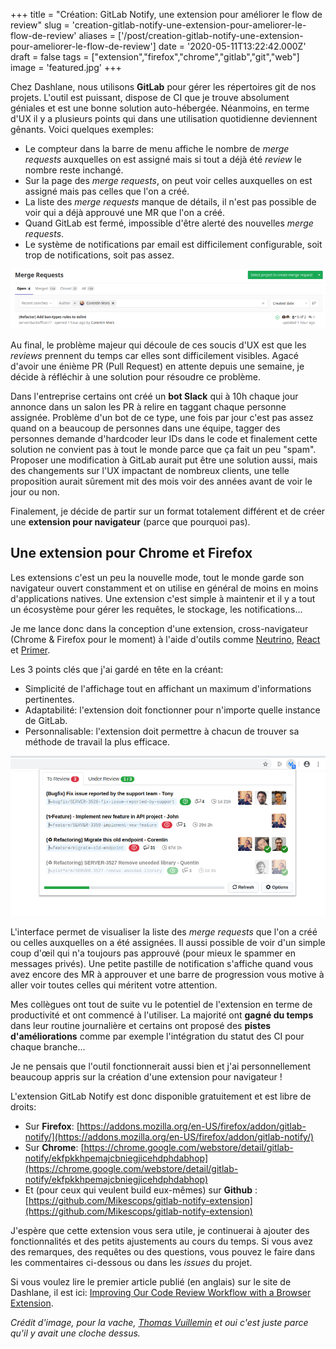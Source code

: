 +++
title = "Création: GitLab Notify, une extension pour améliorer le flow de review"
slug = 'creation-gitlab-notify-une-extension-pour-ameliorer-le-flow-de-review'
aliases = ['/post/creation-gitlab-notify-une-extension-pour-ameliorer-le-flow-de-review']
date = '2020-05-11T13:22:42.000Z'
draft = false
tags = ["extension","firefox","chrome","gitlab","git","web"]
image = 'featured.jpg'
+++

Chez Dashlane, nous utilisons **GitLab** pour gérer les répertoires git de nos projets. L'outil est puissant, dispose de CI que je trouve absolument géniales et est une bonne solution auto-hébergée. Néanmoins, en terme d'UX il y a plusieurs points qui dans une utilisation quotidienne deviennent gênants. Voici quelques exemples:

*   Le compteur dans la barre de menu  affiche le nombre de _merge requests_ auxquelles on est assigné mais si tout a déjà été _review_ le nombre reste inchangé.
*   Sur la page des _merge requests_, on peut voir celles auxquelles on est assigné mais pas celles que l'on a créé.
*   La liste des _merge requests_ manque de détails, il n'est pas possible de voir qui a déjà approuvé une MR que l'on a créé.
*   Quand GitLab est fermé, impossible d'être alerté des nouvelles _merge requests_.
*   Le système de notifications par email est difficilement configurable, soit trop de notifications, soit pas assez.

![Page Merge Requests sur GitLab](image2020-4-2-12-25-57-900x171.png)

Au final, le problème majeur qui découle de ces soucis d'UX est que les _reviews_ prennent du temps car elles sont difficilement visibles. Agacé d'avoir une énième PR (Pull Request) en attente depuis une semaine, je décide à réfléchir à une solution pour résoudre ce problème.  
  
Dans l'entreprise certains ont créé un **bot Slack** qui à 10h chaque jour annonce dans un salon les PR à relire en taggant chaque personne assignée. Problème d'un bot de ce type, une fois par jour c'est pas assez quand on a beaucoup de personnes dans une équipe, tagger des personnes demande d'hardcoder leur IDs dans le code et finalement cette solution ne convient pas à tout le monde parce que ça fait un peu "spam".  
Proposer une modification à GitLab aurait put être une solution aussi, mais des changements sur l'UX impactant de nombreux clients, une telle proposition aurait sûrement mit des mois voir des années avant de voir le jour ou non.  
  
Finalement, je décide de partir sur un format totalement différent et de créer une **extension pour navigateur** (parce que pourquoi pas).  
 

## Une extension pour Chrome et Firefox

Les extensions c'est un peu la nouvelle mode, tout le monde garde son navigateur ouvert constamment et on utilise en général de moins en moins d'applications natives. Une extension c'est simple à maintenir et il y a tout un écosystème pour gérer les requêtes, le stockage, les notifications...  
  
Je me lance donc dans la conception d'une extension, cross-navigateur (Chrome & Firefox pour le moment) à l'aide d'outils comme [Neutrino](https://neutrinojs.org/), [React](https://reactjs.org/docs) et [Primer](https://primer.style/components/).  
  
Les 3 points clés que j'ai gardé en tête en la créant:

*   Simplicité de l'affichage tout en affichant un maximum d'informations pertinentes.
*   Adaptabilité: l'extension doit fonctionner pour n'importe quelle instance de GitLab.
*   Personnalisable: l'extension doit permettre à chacun de trouver sa méthode de travail la plus efficace.  
     

![](screenshot-20200403-152203.png)

L'interface permet de visualiser la liste des _merge requests_ que l'on a créé ou celles auxquelles on a été assignées. Il aussi possible de voir d'un simple coup d'œil qui n'a toujours pas approuvé (pour mieux le spammer en messages privés). Une petite pastille de notification s'affiche quand vous avez encore des MR à approuver et une barre de progression vous motive à aller voir toutes celles qui méritent votre attention.  
  
Mes collègues ont tout de suite vu le potentiel de l'extension en terme de productivité et ont commencé à l'utiliser. La majorité ont **gagné du temps** dans leur routine journalière et certains ont proposé des **pistes d'améliorations** comme par exemple l'intégration du statut des CI pour chaque branche...  
  
Je ne pensais que l'outil fonctionnerait aussi bien et j'ai personnellement beaucoup appris sur la création d'une extension pour navigateur !  
  
L'extension GitLab Notify est donc disponible gratuitement et est libre de droits:

*   Sur **Firefox**: [https://addons.mozilla.org/en-US/firefox/addon/gitlab-notify/](https://addons.mozilla.org/en-US/firefox/addon/gitlab-notify/)
*   Sur **Chrome**: [https://chrome.google.com/webstore/detail/gitlab-notify/ekfpkkhpemajcbniegjicehdphdabhop](https://chrome.google.com/webstore/detail/gitlab-notify/ekfpkkhpemajcbniegjicehdphdabhop)
*   Et (pour ceux qui veulent build eux-mêmes) sur **Github** : [https://github.com/Mikescops/gitlab-notify-extension](https://github.com/Mikescops/gitlab-notify-extension)

  
J'espère que cette extension vous sera utile, je continuerai à ajouter des fonctionnalités et des petits ajustements au cours du temps. Si vous avez des remarques, des requêtes ou des questions, vous pouvez le faire dans les commentaires ci-dessous ou dans les _issues_ du projet.  
  
Si vous voulez lire le premier article publié (en anglais) sur le site de Dashlane, il est ici: [Improving Our Code Review Workflow with a Browser Extension](https://blog.dashlane.com/improving-our-code-review-workflow-with-a-browser-extension/).  
 

_Crédit d'image, pour la vache, [Thomas Vuillemin](https://unsplash.com/@tom_vuillemin?utm_source=unsplash&utm_medium=referral&utm_content=creditCopyText) et oui c'est juste parce qu'il y avait une cloche dessus._

